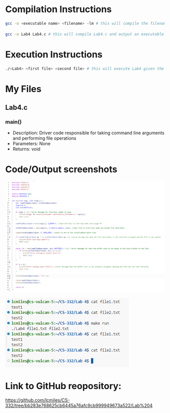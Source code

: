 # Compilation Instructions

```bash
gcc -o <executable name> <filename> -lm # this will compile the filename and return an executable with the executable name

gcc -o Lab4 Lab4.c # this will compile Lab4.c and output an executable called Lab4
```

# Execution Instructions

```bash
./<Lab4> <first file> <second file> # this will execute Lab4 given the 
```

# My Files

## Lab4.c

### main()

* Description: Driver code responsible for taking command line arguments and performing file operations
* Parameters: None
* Returns: void

# Code/Output screenshots

![alt text](https://github.com/lcmiles/CS-332/blob/main/Lab%204/2024-02-04%20(5).png?raw=true)

![alt text](https://github.com/lcmiles/CS-332/blob/main/Lab%204/2024-02-04%20(6).png?raw=true)

# Link to GitHub reopository:

https://github.com/lcmiles/CS-332/tree/bb283e768625cb6445a76afc9cb999949673a522/Lab%204
